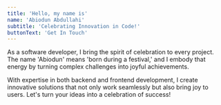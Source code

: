```yaml
---
title: 'Hello, my name is'
name: 'Abiodun Abdullahi'
subtitle: 'Celebrating Innovation in Code!'
buttonText: 'Get In Touch'
---
```


As a software developer, I bring the spirit of celebration to every project. The name 'Abiodun' means 'born during a festival,' and I embody that energy by turning complex challenges into joyful achievements.

With expertise in both backend and frontend development, I create innovative solutions that not only work seamlessly but also bring joy to users. Let's turn your ideas into a celebration of success!
